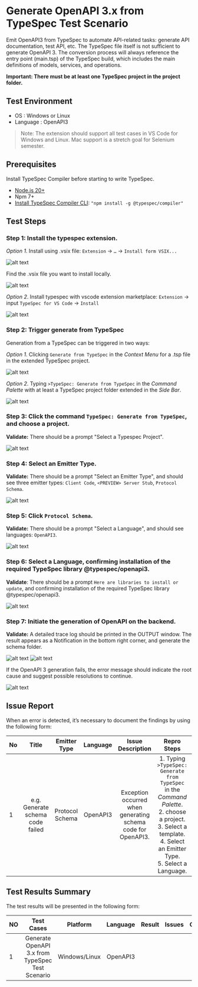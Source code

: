 # Generate OpenAPI 3.x from TypeSpec Test Scenario

Emit OpenAPI3 from TypeSpec to automate API-related tasks: generate API documentation, test API, etc.
The TypeSpec file itself is not sufficient to generate OpenAPI 3. The conversion process will always reference the entry point (main.tsp) of the TypeSpec build, which includes the main definitions of models, services, and operations.

**Important: There must be at least one TypeSpec project in the project folder.**

## Test Environment

* OS : Windows or Linux
* Language : OpenAPI3

> Note: The extension should support all test cases in VS Code for Windows and Linux. Mac support is a stretch goal for Selenium semester.

## Prerequisites

Install TypeSpec Compiler before starting to write TypeSpec.

* [Node.js 20+](https://nodejs.org/download/)
* Npm 7+
* [Install TypeSpec Compiler CLI](https://typespec.io/docs/): `"npm install -g @typespec/compiler"`

## Test Steps

### Step 1: Install the typespec extension.

_Option 1_. Install using .vsix file: 
   `Extension` -> `…` -> `Install form VSIX...`
   
   ![alt text](./images/InstallTypespec_VSIX.png)

   Find the .vsix file you want to install locally.
   
   ![alt text](./images/InstallTypeSpec_SelectVSIXFileTest.png)

_Option 2_. Install typespec with vscode extension marketplace:
   `Extension` -> input `TypeSpec for VS Code` -> `Install`
   
   ![alt text](./images/InstallTypespec_ExtensionMarketplaceTest01.png)

### Step 2: Trigger generate from TypeSpec

Generation from a TypeSpec can be triggered in two ways:

_Option 1_. Clicking `Generate from TypeSpec` in the _Context Menu_ for a .tsp file in the extended TypeSpec project.
   
   ![alt text](./images/TriggerGeneratefromTypeSpec_ContextMenu.png)

_Option 2_. Typing `>TypeSpec: Generate from TypeSpec` in the _Command Palette_ with at least a TypeSpec project folder extended in the _Side Bar_.
   
   ![alt text](./images/TriggerGeneratefromTypeSpec_CommandPalette.png)

### Step 3: Click the command `TypeSpec: Generate from TypeSpec`, and choose a project.

   **Validate:** There should be a prompt "Select a Typespec Project".

   ![alt text](./images/GeneratefromTypeSpec_SelectTypespecProject.png)

### Step 4: Select an Emitter Type.

   **Validate:** There should be a prompt "Select an Emitter Type", and should see three emitter types: `Client Code`, `<PREVIEW> Server Stub`, `Protocol Schema`.

   ![alt text](./images/GeneratefromTypeSpec_SelectEmitter_OpenAPI.png)
   
### Step 5: Click `Protocol Schema`.

   **Validate:** There should be a prompt "Select a Language", and should see languages: `OpenAPI3`.

   ![alt text](./images/GeneratefromTypeSpec_SelectOpenAPILanguage.png)

### Step 6: Select a Language, confirming installation of the required TypeSpec library @typespec/openapi3.

  **Validate**: There should be a prompt `Here are libraries to install or update`, and confirming installation of the required TypeSpec library @typespec/openapi3.

  ![alt text](./images/GenerateOpenAPI_ConfirmTypeSpecEmitters.png)

### Step 7: Initiate the generation of OpenAPI on the backend.

   **Validate:** A detailed trace log should be printed in the OUTPUT window. The result appears as a Notification in the bottom right corner, and generate the schema folder.

   ![alt text](./images/GeneratefromTypeSpec_GenerateOpenAPIResult_prompt.png)
   ![alt text](./images/GeneratefromTypeSpec_GenerateOpenAPIResult_Folder.png)

   If the OpenAPI 3 generation fails, the error message should indicate the root cause and suggest possible resolutions to continue.

   ![alt text](./images/GeneratefromTypeSpec_GenerateOpenAPIResult_Fail.png)

## Issue Report

When an error is detected, it’s necessary to document the findings by using the following form:

| No | Title | Emitter Type | Language | Issue Description | Repro Steps | Expected Results | Actual Results | Comments |
| ---------| :--: | :-: | :--: | :--: | :--: | :--: | :--: | :--: |
| 1 | e.g. Generate schema code failed | Protocol Schema | OpenAPI3 | Exception occurred when generating schema code for OpenAPI3. | 1. Typing `>TypeSpec: Generate from TypeSpec` in the _Command Palette_. <br> 2. choose a project. <br> 3. Select a template. <br> 4. Select an Emitter Type. <br> 5. Select a Language.| Generate schema code for OpenAPI3 ...Succeeded. | Exception occurred when generating schema code for OpenAPI3. | Issue link |

## Test Results Summary

The test results will be presented in the following form:

| NO | Test Cases | Platform | Language | Result | Issues | Comments |
|  --------------- | :-: |:-: | :--: | :--: | :--: | :--: |
| 1 | Generate OpenAPI 3.x from TypeSpec Test Scenario | Windows/Linux | OpenAPI3 |  |  |  |
